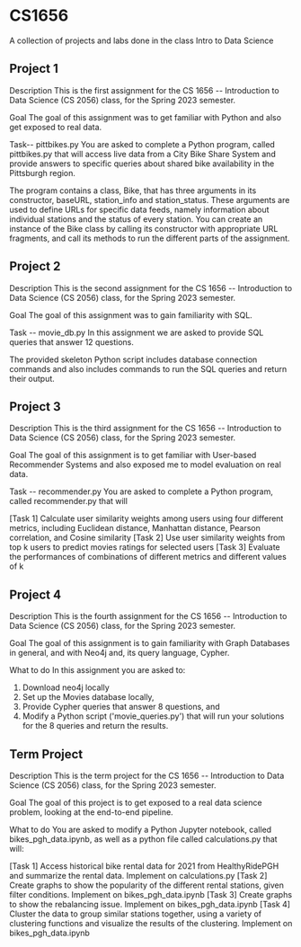 # CS1656
A collection of projects and labs done in the class Intro to Data Science
## Project 1

Description
This is the first assignment for the CS 1656 -- Introduction to Data Science (CS 2056) class, for the Spring 2023 semester.

Goal
The goal of this assignment was to get familiar with Python and also get exposed to real data.

Task-- pittbikes.py
You are asked to complete a Python program, called pittbikes.py that will access live data from a City Bike Share System and provide answers to specific queries about shared bike availability in the Pittsburgh region.

The program contains a class, Bike, that has three arguments in its constructor, baseURL, station_info and station_status. These arguments are used to define URLs for specific data feeds, namely information about individual stations and the status of every station. You can create an instance of the Bike class by calling its constructor with appropriate URL fragments, and call its methods to run the different parts of the assignment.

## Project 2 
Description
This is the second assignment for the CS 1656 -- Introduction to Data Science (CS 2056) class, for the Spring 2023 semester.

Goal
The goal of this assignment was to gain familiarity with SQL.

Task -- movie_db.py
In this assignment we are asked to provide SQL queries that answer 12 questions.

The provided skeleton Python script includes database connection commands and also includes commands to run the SQL queries and return their output.

## Project 3

Description
This is the third assignment for the CS 1656 -- Introduction to Data Science (CS 2056) class, for the Spring 2023 semester.

Goal
The goal of this assignment is to get familiar with  User-based Recommender Systems and also exposed me to model evaluation on real data.

Task -- recommender.py
You are asked to complete a Python program, called recommender.py that will

[Task 1] Calculate user similarity weights among users using four different metrics, including Euclidean distance, Manhattan distance, Pearson correlation, and Cosine similarity
[Task 2] Use user similarity weights from top k users to predict movies ratings for selected users
[Task 3] Evaluate the performances of combinations of different metrics and different values of k

## Project 4 
Description
This is the fourth assignment for the CS 1656 -- Introduction to Data Science (CS 2056) class, for the Spring 2023 semester.

Goal
The goal of this assignment is to gain familiarity with Graph Databases in general, and with Neo4j and, its query language, Cypher.

What to do
In this assignment you are asked to:

1. Download neo4j locally
2. Set up the Movies database locally,
3. Provide Cypher queries that answer 8 questions, and
4. Modify a Python script ('movie_queries.py') that will run your solutions for the 8 queries and return the results.

## Term Project
Description
This is the term project for the CS 1656 -- Introduction to Data Science (CS 2056) class, for the Spring 2023 semester.

Goal
The goal of this project is to get exposed to a real data science problem, looking at the end-to-end pipeline.

What to do
You are asked to modify a Python Jupyter notebook, called bikes_pgh_data.ipynb, as well as a python file called calculations.py that will:

[Task 1] Access historical bike rental data for 2021 from HealthyRidePGH and summarize the rental data. Implement on calculations.py
[Task 2] Create graphs to show the popularity of the different rental stations, given filter conditions. Implement on bikes_pgh_data.ipynb
[Task 3] Create graphs to show the rebalancing issue. Implement on bikes_pgh_data.ipynb
[Task 4] Cluster the data to group similar stations together, using a variety of clustering functions and visualize the results of the clustering. Implement on bikes_pgh_data.ipynb
